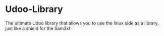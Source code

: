 # Udoo-Library 

The ultimate Udoo library that allows you to use the linux side as a library, just like a shield for the Sam3x!
